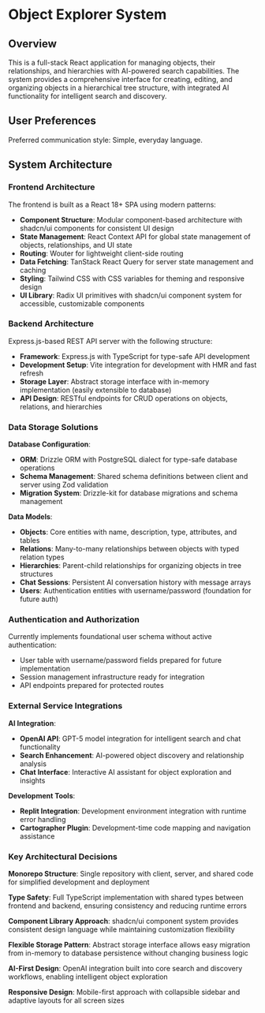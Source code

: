 # Object Explorer System

## Overview

This is a full-stack React application for managing objects, their relationships, and hierarchies with AI-powered search capabilities. The system provides a comprehensive interface for creating, editing, and organizing objects in a hierarchical tree structure, with integrated AI functionality for intelligent search and discovery.

## User Preferences

Preferred communication style: Simple, everyday language.

## System Architecture

### Frontend Architecture

The frontend is built as a React 18+ SPA using modern patterns:

- **Component Structure**: Modular component-based architecture with shadcn/ui components for consistent UI design
- **State Management**: React Context API for global state management of objects, relationships, and UI state
- **Routing**: Wouter for lightweight client-side routing
- **Data Fetching**: TanStack React Query for server state management and caching
- **Styling**: Tailwind CSS with CSS variables for theming and responsive design
- **UI Library**: Radix UI primitives with shadcn/ui component system for accessible, customizable components

### Backend Architecture

Express.js-based REST API server with the following structure:

- **Framework**: Express.js with TypeScript for type-safe API development
- **Development Setup**: Vite integration for development with HMR and fast refresh
- **Storage Layer**: Abstract storage interface with in-memory implementation (easily extensible to database)
- **API Design**: RESTful endpoints for CRUD operations on objects, relations, and hierarchies

### Data Storage Solutions

**Database Configuration**:
- **ORM**: Drizzle ORM with PostgreSQL dialect for type-safe database operations
- **Schema Management**: Shared schema definitions between client and server using Zod validation
- **Migration System**: Drizzle-kit for database migrations and schema management

**Data Models**:
- **Objects**: Core entities with name, description, type, attributes, and tables
- **Relations**: Many-to-many relationships between objects with typed relation types
- **Hierarchies**: Parent-child relationships for organizing objects in tree structures
- **Chat Sessions**: Persistent AI conversation history with message arrays
- **Users**: Authentication entities with username/password (foundation for future auth)

### Authentication and Authorization

Currently implements foundational user schema without active authentication:
- User table with username/password fields prepared for future implementation
- Session management infrastructure ready for integration
- API endpoints prepared for protected routes

### External Service Integrations

**AI Integration**:
- **OpenAI API**: GPT-5 model integration for intelligent search and chat functionality
- **Search Enhancement**: AI-powered object discovery and relationship analysis
- **Chat Interface**: Interactive AI assistant for object exploration and insights

**Development Tools**:
- **Replit Integration**: Development environment integration with runtime error handling
- **Cartographer Plugin**: Development-time code mapping and navigation assistance

### Key Architectural Decisions

**Monorepo Structure**: Single repository with client, server, and shared code for simplified development and deployment

**Type Safety**: Full TypeScript implementation with shared types between frontend and backend, ensuring consistency and reducing runtime errors

**Component Library Approach**: shadcn/ui component system provides consistent design language while maintaining customization flexibility

**Flexible Storage Pattern**: Abstract storage interface allows easy migration from in-memory to database persistence without changing business logic

**AI-First Design**: OpenAI integration built into core search and discovery workflows, enabling intelligent object exploration

**Responsive Design**: Mobile-first approach with collapsible sidebar and adaptive layouts for all screen sizes
